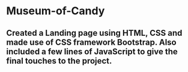 # Museum-of-Candy

## Created a Landing page using HTML, CSS and made use of CSS framework Bootstrap. Also included a few lines of JavaScript to give the final touches to the project.
